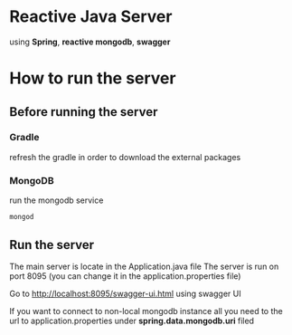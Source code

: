 # Reactive Java Server

using **Spring**, **reactive mongodb**, **swagger**

# How to run the server

## Before running the server

### Gradle
refresh the gradle in order to download the external packages

### MongoDB
run the mongodb service

    mongod

## Run the server
The main server is locate in the Application.java file
The server is run on port 8095 (you can change it in the application.properties file)

Go to [http://localhost:8095/swagger-ui.html](http://localhost:8095/swagger-ui.html) using swagger UI

If you want to connect to non-local mongodb instance all you need to the url to application.properties under **spring.data.mongodb.uri** filed
